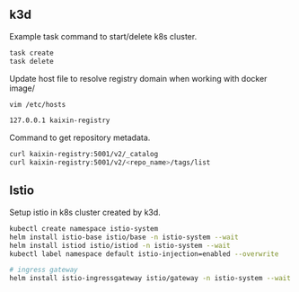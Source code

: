 ## k3d

Example task command to start/delete k8s cluster.

```bash
task create
task delete
```

Update host file to resolve registry domain when working with docker image/

```bash
vim /etc/hosts

127.0.0.1 kaixin-registry
```

Command to get repository metadata.

```bash
curl kaixin-registry:5001/v2/_catalog
curl kaixin-registry:5001/v2/<repo_name>/tags/list
```

## Istio

Setup istio in k8s cluster created by k3d.

```bash
kubectl create namespace istio-system
helm install istio-base istio/base -n istio-system --wait
helm install istiod istio/istiod -n istio-system --wait
kubectl label namespace default istio-injection=enabled --overwrite

# ingress gateway
helm install istio-ingressgateway istio/gateway -n istio-system --wait
```